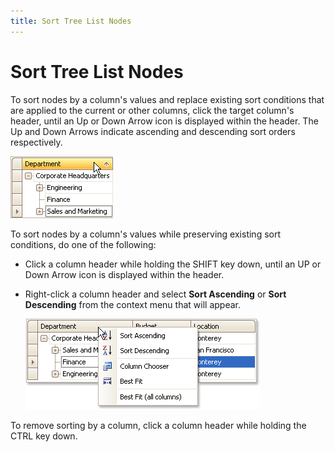 ```yaml
---
title: Sort Tree List Nodes
---
```

# Sort Tree List Nodes
To sort nodes by a column's values and replace existing sort conditions that are applied to the current or other columns, click the target column's header, until an Up or Down Arrow icon is displayed within the header. The Up and Down Arrows indicate ascending and descending sort orders respectively.

![EU_XtraTreeList_Column_SortAscendingIcon](../../../images/Img7709.png)

To sort nodes by a column's values while preserving existing sort conditions, do one of the following:
* Click a column header while holding the SHIFT key down, until an UP or Down Arrow icon is displayed within the header.
* Right-click a column header and select **Sort Ascending** or **Sort Descending** from the context menu that will appear.
	
	![EU_XtraTreeList_Column_Menu](../../../images/Img7670.png)

To remove sorting by a column, click a column header while holding the CTRL key down.
